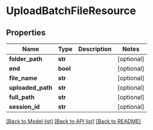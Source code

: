 # UploadBatchFileResource

## Properties
Name | Type | Description | Notes
------------ | ------------- | ------------- | -------------
**folder_path** | **str** |  | [optional] 
**end** | **bool** |  | [optional] 
**file_name** | **str** |  | [optional] 
**uploaded_path** | **str** |  | [optional] 
**full_path** | **str** |  | [optional] 
**session_id** | **str** |  | [optional] 

[[Back to Model list]](../README.md#documentation-for-models) [[Back to API list]](../README.md#documentation-for-api-endpoints) [[Back to README]](../README.md)


